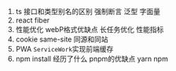 1. ts 接口和类型别名的区别 强制断言 泛型 字面量
2. react fiber
3. 性能优化 webP格式优缺点 长任务优化 性能指标
4. cookie same-site 同源和同站
5. PWA `ServiceWork`实现前端缓存
6. npm install 经历了什么 pnpm的优缺点 yarn npm
